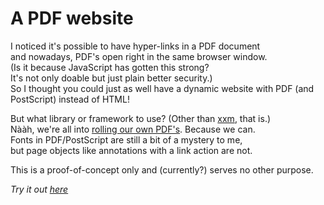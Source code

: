# A PDF website
I noticed it's possible to have hyper-links in a PDF document\
and nowadays, PDF's open right in the same browser window.\
(Is it because JavaScript has gotten this strong?\
It's not only doable but just plain better security.)\
So I thought you could just as well have a dynamic website
with PDF (and PostScript) instead of HTML!

But what library or framework to use? (Other than [xxm](https://github.com/stijnsanders/xxm), that is.)\
Nààh, we're all into [rolling our own PDF's](https://www.adobe.com/devnet/pdf/pdf_reference.html). Because we can.\
Fonts in PDF/PostScript are still a bit of a mystery to me,\
but page objects like annotations with a link action are not.

This is a proof-of-concept only and (currently?) serves no other purpose.

_Try it out [here](http://yoy.be/home/pdfweb/)_
